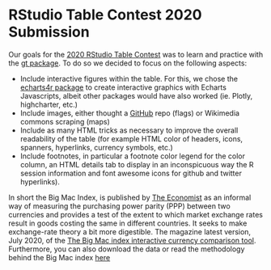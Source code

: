# RStudio Table Contest 2020 Submission

Our goals for the [2020 RStudio Table Contest](https://blog.rstudio.com/2020/09/15/announcing-the-2020-rstudio-table-contest/) was to learn and practice with the [gt package](https://gt.rstudio.com/). To do so we decided to focus on the following aspects: 
-	Include interactive figures within the table. For this, we chose the [echarts4r package](https://echarts4r.john-coene.com/) to create interactive graphics with Echarts Javascripts, albeit other packages would have also worked (ie. Plotly, highcharter, etc.)
-	Include images, either thought a [GitHub](https://github.com/HatScripts/circle-flags) repo (flags) or Wikimedia commons scraping (maps)
-	Include as many HTML tricks as necessary to improve the overall readability of the table (for example HTML color of headers, icons, spanners, hyperlinks, currency symbols, etc.)
-	Include footnotes, in particular a footnote color legend for the color column, an HTML details tab to display in an inconspicuous way the R session information and font awesome icons for github and twitter hyperlinks).  

In short the Big Mac Index, is published by [The Economist]( https://www.economist.com/) as an informal way of measuring the purchasing power parity (PPP) between two currencies and provides a test of the extent to which market exchange rates result in goods costing the same in different countries. It seeks to make exchange-rate theory a bit more digestible. The magazine latest version, July 2020, of the [The Big Mac index interactive currency comparison tool](https://www.economist.com/news/2020/07/15/the-big-mac-index). Furthermore, you can also download the data or read the methodology behind the Big Mac index [here]( https://github.com/TheEconomist/big-mac-data)
